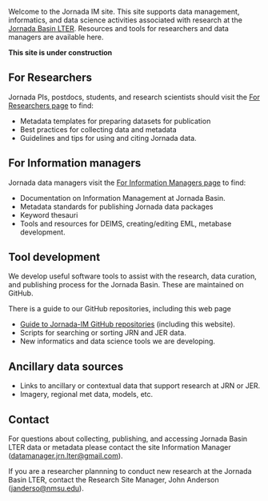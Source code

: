 Welcome to the Jornada IM site. This site supports data management, informatics, and data science activities associated with research at the [Jornada Basin LTER](https://jornada.nmsu.edu/lter). Resources and tools for researchers and data managers are available here.

**This site is under construction**

## For Researchers

Jornada PIs, postdocs, students, and research scientists should visit the [For Researchers page](https://jornada-im.github.io/researcher_info) to find:

- Metadata templates for preparing datasets for publication
- Best practices for collecting data and metadata
- Guidelines and tips for using and citing Jornada data.

## For Information managers 

Jornada data managers visit the [For Information Managers page](https://jornada_im.github.io/im_info) to find:

- Documentation on Information Management at Jornada Basin.
- Metadata standards for publishing Jornada data packages
- Keyword thesauri
- Tools and resources for DEIMS, creating/editing EML, metabase development.

## Tool development

We develop useful software tools to assist with the research, data curation, and publishing process for the Jornada Basin. These are maintained on GitHub.

There is a guide to our GitHub repositories, including this web page

- [Guide to Jornada-IM GitHub repositories](https://github.com/jornada-im/jornada-im_repository_index) (including this website).
- Scripts for searching or sorting JRN and JER data.
- New informatics and data science tools we are developing.

## Ancillary data sources

- Links to ancillary or contextual data that support research at JRN or JER.
- Imagery, regional met data, models, etc.

## Contact

For questions about collecting, publishing, and accessing Jornada Basin LTER data or metadata please contact the site Information Manager (datamanager.jrn.lter@gmail.com).

If you are a researcher plannning to conduct new research at the Jornada Basin LTER, contact the Research Site Manager, John Anderson (janderso@nmsu.edu).
